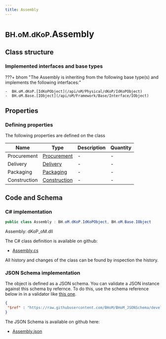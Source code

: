 ```yaml
---
title: Assembly
---
```


# <small>BH.oM.dKoP.</small>**Assembly**



## Class structure

### Implemented interfaces and base types

???+ bhom "The Assembly is inheriting from the following base type(s) and implements the following interfaces:"

    -  BH.oM.dKoP.[IdKoPObject](/api/oM/Physical/dKoP/IdKoPObject)
    -  BH.oM.Base.[IObject](/api/oM/Framework/Base/Interface/IObject)


## Properties



### Defining properties

The following properties are defined on the class

| Name             | Type             | Description      | Quantity         |
|------------------|------------------|------------------|------------------|
| Procurement | [Procurement](/api/oM/Physical/dKoP/Assembly/Procurement) | - | - |
| Delivery | [Delivery](/api/oM/Physical/dKoP/Assembly/Delivery) | - | - |
| Packaging | [Packaging](/api/oM/Physical/dKoP/Assembly/Packaging) | - | - |
| Construction | [Construction](/api/oM/Physical/dKoP/Assembly/Construction) | - | - |


## Code and Schema

### C# implementation

``` C# title="C#"
public class Assembly : BH.oM.dKoP.IdKoPObject, BH.oM.Base.IObject
```

Assembly: dKoP_oM.dll

The C# class definition is available on github:

- [Assembly.cs](https://github.com/BHoM/dKoP_Toolkit/blob/develop/dKoP_oM/Assembly\Assembly.cs)

All history and changes of the class can be found by inspection the history.
### JSON Schema implementation

The object is defined as a JSON schema. You can validate a JSON instance against this schema by refernce. To do this, use the schema reference below in in a validator like [this one](https://www.jsonschemavalidator.net/).

``` json title="JSON Schema"
{
 "$ref" : "https://raw.githubusercontent.com/BHoM/BHoM_JSONSchema/develop/dKoP_oM/Assembly.json"
}
```

The JSON Schema is available on github here:

- [Assembly.json](https://github.com/BHoM/BHoM_JSONSchema/blob/develop/dKoP_oM/Assembly.json)
